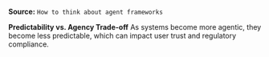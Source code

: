 **Source:** `How to think about agent frameworks`

**Predictability vs. Agency Trade-off**
As systems become more agentic, they become less predictable, which can impact user trust and regulatory compliance.
